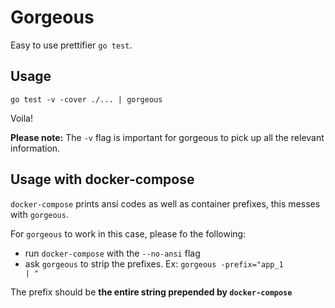 # Gorgeous

Easy to use prettifier `go test`.

## Usage

`go test -v -cover ./... | gorgeous`

Voila!

**Please note:**
The `-v` flag is important for gorgeous to pick up all the relevant information.

## Usage with docker-compose

`docker-compose` prints ansi codes as well as container prefixes, this messes with `gorgeous`.

For `gorgeous` to work in this case, please fo the following:

- run `docker-compose` with the `--no-ansi` flag
- ask `gorgeous` to strip the prefixes. Ex: `gorgeous -prefix="app_1         | "`

The prefix should be **the entire string prepended by `docker-compose`**